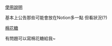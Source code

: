 [使用說明](https://www.notion.so/2547bc2e84ff8094a9d8f591005de532?source=copy_link)

基本上公告那些可能會放在Notion多一點
但看狀況(?)

[棉花糖](https://marshmallow-qa.com/io1f0b8ji1zrtvv)

有問題可以寫棉花糖給我~